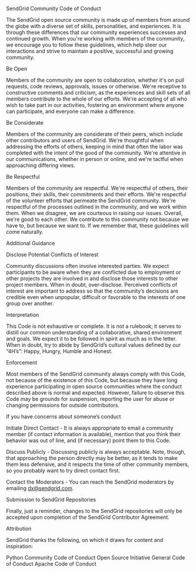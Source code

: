 SendGrid Community Code of Conduct

The SendGrid open source community is made up of members from around the globe with a diverse set of skills, personalities, and experiences. It is through these differences that our community experiences successes and continued growth. When you're working with members of the community, we encourage you to follow these guidelines, which help steer our interactions and strive to maintain a positive, successful and growing community.

Be Open

Members of the community are open to collaboration, whether it's on pull requests, code reviews, approvals, issues or otherwise. We're receptive to constructive comments and criticism, as the experiences and skill sets of all members contribute to the whole of our efforts. We're accepting of all who wish to take part in our activities, fostering an environment where anyone can participate, and everyone can make a difference.

Be Considerate

Members of the community are considerate of their peers, which include other contributors and users of SendGrid. We're thoughtful when addressing the efforts of others, keeping in mind that often the labor was completed with the intent of the good of the community. We're attentive in our communications, whether in person or online, and we're tactful when approaching differing views.

Be Respectful

Members of the community are respectful. We're respectful of others, their positions, their skills, their commitments and their efforts. We're respectful of the volunteer efforts that permeate the SendGrid community. We're respectful of the processes outlined in the community, and we work within them. When we disagree, we are courteous in raising our issues. Overall, we're good to each other. We contribute to this community not because we have to, but because we want to. If we remember that, these guidelines will come naturally.

Additional Guidance

Disclose Potential Conflicts of Interest

Community discussions often involve interested parties. We expect participants to be aware when they are conflicted due to employment or other projects they are involved in and disclose those interests to other project members. When in doubt, over-disclose. Perceived conflicts of interest are important to address so that the community’s decisions are credible even when unpopular, difficult or favorable to the interests of one group over another.

Interpretation

This Code is not exhaustive or complete. It is not a rulebook; it serves to distill our common understanding of a collaborative, shared environment and goals. We expect it to be followed in spirit as much as in the letter. When in doubt, try to abide by SendGrid’s cultural values defined by our “4H’s”: Happy, Hungry, Humble and Honest.

Enforcement

Most members of the SendGrid community always comply with this Code, not because of the existence of this Code, but because they have long experience participating in open source communities where the conduct described above is normal and expected. However, failure to observe this Code may be grounds for suspension, reporting the user for abuse or changing permissions for outside contributors.

If you have concerns about someone’s conduct

Initiate Direct Contact - It is always appropriate to email a community member (if contact information is available), mention that you think their behavior was out of line, and (if necessary) point them to this Code.

Discuss Publicly - Discussing publicly is always acceptable. Note, though, that approaching the person directly may be better, as it tends to make them less defensive, and it respects the time of other community members, so you probably want to try direct contact first.

Contact the Moderators - You can reach the SendGrid moderators by emailing dx@sendgrid.com.

Submission to SendGrid Repositories

Finally, just a reminder, changes to the SendGrid repositories will only be accepted upon completion of the SendGrid Contributor Agreement.

Attribution

SendGrid thanks the following, on which it draws for content and inspiration:

Python Community Code of Conduct
Open Source Initiative General Code of Conduct
Apache Code of Conduct
